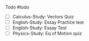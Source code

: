 Todo
#todo
- [ ] Calculus-Study: Vectors Quiz
- [ ] English-Study: Essay Practice test
- [ ] English-Study: Essay Test
- [ ] Physics-Study: Eq of Motion quiz
